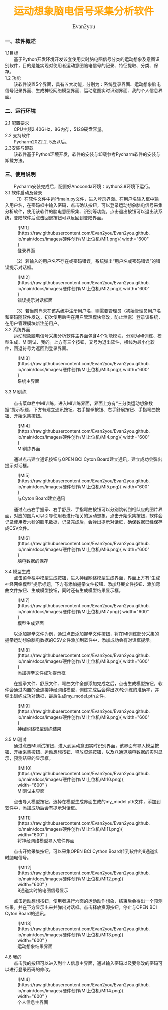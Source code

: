 # <center><font face="微软雅黑" color="orange" size="6"><b>运动想象脑电信号采集分析软件</b></font></center>
<center><font face = "微软雅黑" size=4>Evan2you</font></center>

### 一、软件概述
1.1目标
</br>
&emsp;&emsp;基于Python开发环境开发该套使用实时脑电图信号分类的运动想象及意图识别软件，目的是能实现对使用者运动意图脑电信号的记录、特征提取、分类、保存。
</br>
1.2 功能
</br>
&emsp;&emsp;该软件设置5个界面，具有五大功能，分别为：系统登录界面、运动想象脑电信号记录界面、生成神经网络模型界面、运动意图实时识别界面、我的个人信息界面。

### 二、运行环境
2.1 配置要求  
&emsp;&emsp;CPU主频2.40GHz，8G内存，512G硬盘容量。
</br>
2.2 支持软件  
&emsp;&emsp;Pycharm2022.2. 5及以后。
</br>
2.3安装与卸载
</br>
&emsp;&emsp;该软件基于Python环境开发，软件的安装与卸载参考Pycharm软件的安装与卸载方法。

### 三、使用说明
&emsp;&emsp;Pycharm安装完成后，配置好Anoconda环境：python3.8环境下运行。
</br>
3.1 软件启动及登录
</br>
&emsp;&emsp;（1）在软件文件中运行main.py文件，进入登录界面。在用户名输入框中输入用户名，在密码框中输入密码，点击确认按钮，可以登录运动想象脑电信号采集分析软件，使用该软件的脑电意图采集、识别等功能。点击退出按钮可以退出该系统，登陆软件后点击回退按钮可以反回到登陆界面。

<figure markdown="span">
  ![MI1](https://raw.githubusercontent.com/Evan2you/Evan2you.github.io/main/docs/images/硬件创作/MI上位机/MI1.png){ width="600" }
  <figcaption>登录界面</figcaption>
</figure>

&emsp;&emsp;（2）若输入的用户名不存在或密码错误，系统弹出“用户名或密码错误”的错误提示对话框。

<figure markdown="span">
  ![MI2](https://raw.githubusercontent.com/Evan2you/Evan2you.github.io/main/docs/images/硬件创作/MI上位机/MI2.png){ width="600" }
  <figcaption>错误提示对话框面</figcaption>
</figure>

&emsp;&emsp;（3）若当前尚未在该系统中注册用户名，则需要管理员（初始管理员用户名和密码随软件发送，初次使用后需在用户管理模块修改，防止泄露）登录该系统，在用户管理模块新注册用户。
</br>
3.2 系统界面
</br>
&emsp;&emsp;运动想象脑电信号采集分析软件主界面包含4个功能模块，分别为MI训练、模型生成、MI测试、我的。上方有三个按钮，叉号为退出软件，横线为最小化软件，回退符号为返回到登录界面。

<figure markdown="span">
  ![MI3](https://raw.githubusercontent.com/Evan2you/Evan2you.github.io/main/docs/images/硬件创作/MI上位机/MI3.png){ width="600" }
  <figcaption>系统主界面</figcaption>
</figure>

3.3 MI训练 	
</br>
&emsp;&emsp;点击菜单栏中MI训练，进入MI训练界面，界面上方有“三分类运动想象数据”提示标题，下方有建立通讯按钮、右手握拳按钮、右手舒展按钮、手指弯曲按钮、开始采集按钮。

<figure markdown="span">
  ![MI4](https://raw.githubusercontent.com/Evan2you/Evan2you.github.io/main/docs/images/硬件创作/MI上位机/MI4.png){ width="600" }
  <figcaption> MI训练界面</figcaption>
</figure>

&emsp;&emsp;通过点击建立通讯按钮与OPEN BCI Cyton Board建立通讯，建立成功会弹出提示对话框。

<figure markdown="span">
  ![MI5](https://raw.githubusercontent.com/Evan2you/Evan2you.github.io/main/docs/images/硬件创作/MI上位机/MI5.png){ width="600" }
  <figcaption> 与Cyton Board建立通讯</figcaption>
</figure>

&emsp;&emsp;通过点击右手握拳、右手舒展、手指弯曲按钮可以分别跳转到相队应的图片界面，对应的图片可以引导使用者进行相关的运动想象，点击开始采集按钮，软件会记录使用者六秒的脑电数据，记录完成后，会弹出提示对话框，确保数据已经保存成CSV文件。
<figure markdown="span">
  ![MI6](https://raw.githubusercontent.com/Evan2you/Evan2you.github.io/main/docs/images/硬件创作/MI上位机/MI6.png){ width="600" }
  <figcaption> 脑电数据的保存</figcaption>
</figure>

3.4 模型生成
</br>
&emsp;&emsp;点击菜单栏中模型生成按钮，进入神经网络模型生成界面，界面上方有“生成神经网络模型”提示标题，下方有添加握拳文件按钮、添加舒展文件按钮、添加弯曲文件按钮、生成模型按钮，同时还有生成模型结果显示框。
<figure markdown="span">
  ![MI7](https://raw.githubusercontent.com/Evan2you/Evan2you.github.io/main/docs/images/硬件创作/MI上位机/MI7.png){ width="600" }
  <figcaption> 模型生成界面</figcaption>
</figure>

&emsp;&emsp;以添加握拳文件为例，通过点击添加握拳文件按钮，将在MI训练部分采集的握拳运动想象脑电数据的CSV文件添加到软件中，添加成功会有对话框提示。
<figure markdown="span">
  ![MI8](https://raw.githubusercontent.com/Evan2you/Evan2you.github.io/main/docs/images/硬件创作/MI上位机/MI8.png){ width="600" }
  <figcaption> 添加握拳文件成功提示框</figcaption>
</figure>

&emsp;&emsp;在握拳文件、舒展文件、弯曲文件全部添加完成之后，点击生成模型按钮，软件会通过内置的全连接神经网络模型，训练完成后会得出20轮训练的准确率，并弹出训练成功对话框，最后生成my_model.pth文件。
<figure markdown="span">
  ![MI9](https://raw.githubusercontent.com/Evan2you/Evan2you.github.io/main/docs/images/硬件创作/MI上位机/MI9.png){ width="600" }
  <figcaption>神经网络模型训练结果</figcaption>
</figure>

3.5 MI测试
</br>
&emsp;&emsp;通过点击MI测试按钮，进入到运动意图实时识别界面，该界面有导入模型按钮、开始采集按钮、运动想想按钮、释放资源按钮，以及八通道脑电数据的实时显示，预测结果的显示框。
<figure markdown="span">
  ![MI10](https://raw.githubusercontent.com/Evan2you/Evan2you.github.io/main/docs/images/硬件创作/MI上位机/MI10.png){ width="600" }
  <figcaption> MI测试主界面</figcaption>
</figure>


&emsp;&emsp;点击导入模型按钮，选择在模型生成界面生成的my_model.pth文件，添加到软件中，添加成功后会有提示对话框。
<figure markdown="span">
  ![MI11](https://raw.githubusercontent.com/Evan2you/Evan2you.github.io/main/docs/images/硬件创作/MI上位机/MI11.png){ width="600" }
  <figcaption>将神经网络模型导入软件界面</figcaption>
</figure>

&emsp;&emsp;点击开始采集按钮，可以采集OPEN BCI Cython Board传到软件的8通道实时脑电信号。
<figure markdown="span">
  ![MI12](https://raw.githubusercontent.com/Evan2you/Evan2you.github.io/main/docs/images/硬件创作/MI上位机/MI12.png){ width="600" }
  <figcaption> 8通道实时脑电图信号显示</figcaption>
</figure>

&emsp;&emsp;点击运动想想按钮，使用者进行六面的运动动作想象，结束后会得出一个预测结果，并在下方显示出来并弹出对话框。点击释放资源按钮，停止与OPEN BCI Cyton Board的通讯。
<figure markdown="span">
  ![MI13](https://raw.githubusercontent.com/Evan2you/Evan2you.github.io/main/docs/images/硬件创作/MI上位机/MI13.png){ width="600" }
  <figcaption> 运动想象结果界面</figcaption>
</figure>


4.6 我的
</br>
&emsp;&emsp;点击我的按钮可以进入到个人信息主界面，通过输入密码以及要修改的密码可以进行登录密码的修改。
<figure markdown="span">
  ![MI4](https://raw.githubusercontent.com/Evan2you/Evan2you.github.io/main/docs/images/硬件创作/MI上位机/MI14.png){ width="600" }
  <figcaption> 个人信息主界面</figcaption>
</figure>
</br>

